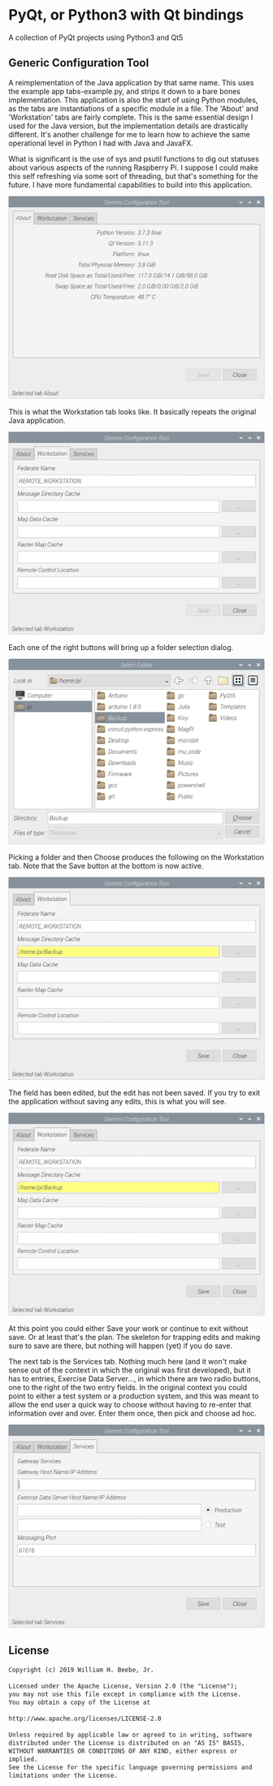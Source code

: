 # PyQt, or Python3 with Qt bindings

A collection of PyQt projects using Python3 and Qt5

## Generic Configuration Tool

A reimplementation of the Java application by that same name. This uses the
example app tabs-example.py, and strips it down to a bare bones implementation.
This application is also the start of using Python modules, as the tabs are instantiations
of a specific module in a file. The 'About' and 'Workstation' tabs are fairly complete.
This is the same essential design I used for the Java version, but the implementation
details are drastically different. It's another challenge for me to learn how to achieve
the same operational level in Python I had with Java and JavaFX.

What is significant is the use of sys and psutil functions to dig out statuses about
various aspects of the running Raspberry Pi. I suppose I could make this self refreshing
via some sort of threading, but that's something for the future. I have more fundamental
capabilities to build into this application.

![Generic Configuration Tool](https://github.com/wbeebe/pyqt/blob/master/screenshots/GenericConfigurationTool-About.png)

This is what the Workstation tab looks like. It basically repeats the original Java application.

![Generic Configuration Tool - Workstation](https://github.com/wbeebe/pyqt/blob/master/screenshots/GenericConfigurationTool-Workstation.png)

Each one of the right buttons will bring up a folder selection dialog.

![Workstation Folder Selection Dialog](https://github.com/wbeebe/pyqt/blob/master/screenshots/GenericConfigurationTool-Workstation-Select.png)

Picking a folder and then Choose produces the following on the Workstation tab.
Note that the Save button at the bottom is now active.

![Workstation Field Edited](https://github.com/wbeebe/pyqt/blob/master/screenshots/GenericConfigurationTool-Workstation-Edited.png)

The field has been edited, but the edit has not been saved. If you try to exit the application without
saving any edits, this is what you will see.

![Exit with Save Dialog](https://github.com/wbeebe/pyqt/blob/master/screenshots/GenericConfigurationTool-ExitDialog.png)

At this point you could either Save your work or continue to exit without save.
Or at least that's the plan. The skeleton for trapping edits and making sure to
save are there, but nothing will happen (yet) if you do save.

The next tab is the Services tab. Nothing much here (and it won't make sense out of the context
in which the original was first developed), but it has to entries, Exercise Data Server..., in which there
are two radio buttons, one to the right of the two entry fields. In the original context you could
point to either a test system or a production system, and this was meant to allow the end user
a quick way to choose without having to re-enter that information over and over. Enter them once,
then pick and choose ad hoc.

![Services Tab](https://github.com/wbeebe/pyqt/blob/master/screenshots/GenericConfigurationTool-Services.png)

## License

    Copyright (c) 2019 William H. Beebe, Jr.

    Licensed under the Apache License, Version 2.0 (the "License");
    you may not use this file except in compliance with the License.
    You may obtain a copy of the License at

    http://www.apache.org/licenses/LICENSE-2.0

    Unless required by applicable law or agreed to in writing, software
    distributed under the License is distributed on an "AS IS" BASIS,
    WITHOUT WARRANTIES OR CONDITIONS OF ANY KIND, either express or implied.
    See the License for the specific language governing permissions and
    limitations under the License.
